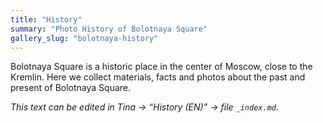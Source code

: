 ```yaml
---
title: "History"
summary: "Photo History of Bolotnaya Square"
gallery_slug: "bolotnaya-history"
---
```


Bolotnaya Square is a historic place in the center of Moscow, close to the Kremlin. 
Here we collect materials, facts and photos about the past and present of Bolotnaya Square.

*This text can be edited in Tina → “History (EN)” → file `_index.md`.*
